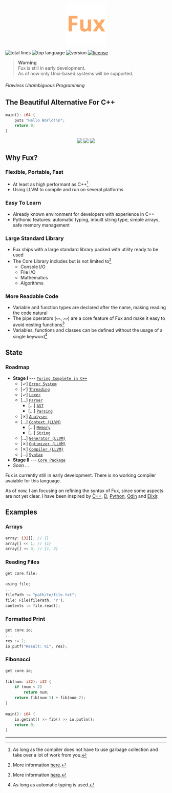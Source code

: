 <!--    colors 

"orange":   #fcaa68 (sandy brown)
"red":      #ec243c (imperial red)
"grey":     #595959 (davys grey)
"white":    #e0f2e9 (honeydew)
"purple":   #a390e4 (lavender floral)

-->

<p align="center">
    <img src="./assets/fux-material-icon.svg" width=25% />
</p>

![total lines](https://aschey.tech/tokei/github/fuechs/fux?labelColor=151515&color=fcaa68&style=for-the-badge)
![top language](https://img.shields.io/github/languages/top/fuechs/fux?labelColor=151515&color=fcaa68&style=for-the-badge)
![version](https://img.shields.io/badge/version-alpha-fcaa68?colorA=151515&style=for-the-badge)
[![license](https://img.shields.io/badge/license-Apache%20License%20v2.0-fcaa68?labelColor=151515&style=for-the-badge)](./LICENSE)

> __Warning__ \
> Fux is still in early development. \
> As of now only Unix-based systems will be supported.

###### Flawless Unambiguous Programming

## The Beautiful Alternative For C++

```rust
main(): i64 {
    puts "Hello World!\n";
    return 0;
}
```

<p align="center">
    <a href="#examples"><img src="https://img.shields.io/badge/-Examples-fcaa68?style=for-the-badge"/></a>
    <a href="#state"><img src="https://img.shields.io/badge/-Language_State-fcaa68?style=for-the-badge" /></a>
    <a href="./docs/README.md"><img src="https://img.shields.io/badge/-Documentation-fcaa68?style=for-the-badge" /></a>
</p>

## Why Fux?

### Flexible, Portable, Fast

- At least as high performant as C++[^1]
- Using LLVM to compile and run on several platforms

### Easy To Learn

- Already known environment for developers with experience in C++
- Pythonic features: automatic typing, inbuilt string type, simple arrays, safe memory management

### Large Standard Library

- Fux ships with a large standard library packed with utility ready to be used
- The Core Library includes but is not limited to[^3]
    - Console I/O
    - File I/O
    - Mathematics
    - Algorithms

### More Readable Code

- Variable and function types are declared after the name, making reading the code natural
- The pipe operators (`<<`, `>>`) are a core feature of Fux and make it easy to avoid nesting functions[^3]
- Variables, functions and classes can be defined without the usage of a single keyword[^2]

[^1]: As long as the compiler does not have to use garbage collection and take over a lot of work from you.

[^2]: As long as automatic typing is used.

[^3]: More information [here](./docs/README.md).

## State 

### Roadmap

- **Stage I** --- [`Turing Complete in C++`](./src/examples/rule110.fux)
    - [&check;] [`Error System`](./src/frontend/error/)
    - [&check;] [`Threading`](./src/util/threading.hpp)
    - [&check;] [`Lexer`](./src/frontend/lexer/)
    - [...] [`Parser`](./src/frontend/parser/)
        - [...] [`AST`](./src/frontend/parser/ast.hpp)
        - [...] [`Parsing`](./src/frontend/parser/parser.hpp)
    - [&cross;] [`Analyser`](./src/frontend/analyser/)
    - [...] [`Context (LLVM)`](./src/backend/context/)
        - [...] [`Memory`](./src/backend/context/fuxmem.hpp)
        - [...] [`String`](./src/backend/context/fuxstr.hpp)
    - [...] [`Generator (LLVM)`](./src/backend/generator/)
    - [&cross;] [`Optimizer (LLVM)`](./src/backend/)
    - [&cross;] [`Compiler (LLVM)`](./src/backend/compiler/)
    - [...] [`Syntax`](./docs/)
- **Stage II** --- [`Core Package`](./src/packages/core/)
- *Soon ...*

Fux is currently still in early development. There is no working compiler avaiable for this language. 

As of now, I am focusing on refining the syntax of Fux, since some aspects are not yet clear.
I have been inspired by [C++](https://isocpp.org/), [D](https://dlang.org/), [Python](https://python.org/), [Odin](https://odin-lang.org/) and [Elixir](https://elixir-lang.org/).

## Examples

### Arrays

```rust
array: i32[]; // {}
array[] << 1; // {1}
array[] << 3; // {1, 3}
```

### Reading Files

```rust
get core.file;

using file;
...
filePath := "path/to/file.txt";
file: File(filePath, 'r');
contents := file.read();
```

### Formatted Print

```rust
get core.io;
...
res := 1;
io.putf("Result: %i", res);
```

### Fibonacci

```rust
get core.io;

fib(num: i32): i32 {
    if (num < 2)
    	return num;    
    return fib(num-1) + fib(num-2);
}

main(): i64 {
    io.getint() >> fib() >> io.putln();
    return 0;
}
```

---
